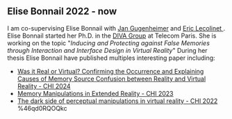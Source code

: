 ## Elise Bonnail 2022 - now
I am co-supervising Elise Bonnail with [Jan Gugenheimer](https://gugenheimer.com/) and [Eric Lecolinet ](https://perso.telecom-paristech.fr/elc/).
Elise Bonnail started her Ph.D. in the [DIVA Group](https://diva.telecom-paristech.fr/) at Telecom Paris. 
She is working on the topic "*Inducing and Protecting against False Memories through Interaction and Interface Design in Virtual Reality*" 
During her thesis Elise Bonnail have published multiples interesting paper including: 
* [Was it Real or Virtual? Confirming the Occurrence and Explaining Causes of Memory Source Confusion between Reality and Virtual Reality - CHI 2024](https://dl.acm.org/doi/10.1145/3613904.3641992)
* [Memory Manipulations in Extended Reality - CHI 2023](https://dl.acm.org/doi/10.1145/3544548.3580988)
* [The dark side of perceptual manipulations in virtual reality - CHI 2022](https://dl.acm.org/doi/abs/10.1145/3491102.3517728?casa_token=4Hxu2GUiSvAAAAAA:ErKU9rhaog4i8lgUeRf8o3TV5aingPZmLmOl3z_NWhR8wICU1HzxvAF7Zix8jMLQCEyfVo7TA4CY5g) %46qd0RQOQkc
